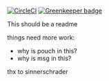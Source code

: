 
[![CircleCI](https://circleci.com/gh/mabels/base-store.svg?style=svg)](https://circleci.com/gh/mabels/base-store)
[![Greenkeeper badge](https://badges.greenkeeper.io/mabels/base-store.svg)](https://greenkeeper.io/)

This should be a readme

things need more work:
  - why is pouch in this?
  - why is msg in this?

thx to sinnerschrader
